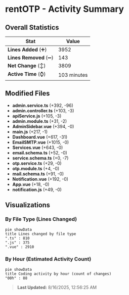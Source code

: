 # rentOTP - Activity Summary 

## Overall Statistics

| Stat                   | Value                                                             |
| ---------------------- | ----------------------------------------------------------------- |
| **Lines Added** (➕)   | 3952                                          |
| **Lines Removed** (➖) | 143                                        |
| **Net Change** (↕)    | 3809                |
| **Active Time** (⌚)   | 103 minutes |


## Modified Files
- **admin.service.ts** (+392, -96)
- **admin.controller.ts** (+103, -3)
- **apiService.js** (+105, -3)
- **admin.module.ts** (+31, -2)
- **AdminSidebar.vue** (+394, -0)
- **main.js** (+217, -1)
- **Dashboard.vue** (+617, -31)
- **EmailSMTP.vue** (+1015, -0)
- **Services.vue** (+643, -0)
- **email.schema.ts** (+52, -0)
- **service.schema.ts** (+0, -7)
- **otp.service.ts** (+29, -0)
- **otp.module.ts** (+4, -0)
- **mail.schema.ts** (+91, -0)
- **Notification.vue** (+192, -0)
- **App.vue** (+18, -0)
- **notification.js** (+49, -0)

## Visualizations

### By File Type (Lines Changed)

```mermaid
pie showData
title Lines changed by file type
".ts" : 810
".js" : 375
".vue" : 2910
```

### By Hour (Estimated Activity Count)

```mermaid
pie showData
title Coding activity by hour (count of changes)
"00h" : 88
```


> **Last Updated:** 8/16/2025, 12:56:25 AM